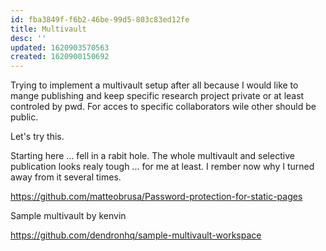 ```yaml
---
id: fba3849f-f6b2-46be-99d5-803c83ed12fe
title: Multivault
desc: ''
updated: 1620903570563
created: 1620900150692
---
```


Trying to implement a multivault setup after all because I would like to mange publishing and keep specific research project private or at least controled by pwd. For acces to specific collaborators wile other should be public.

Let's try this.

Starting here ... fell in a rabit hole.
The whole multivault and selective publication looks realy tough ... for me at least.
I rember now why I turned away from it several times.

https://github.com/matteobrusa/Password-protection-for-static-pages


Sample multivault by kenvin

https://github.com/dendronhq/sample-multivault-workspace

